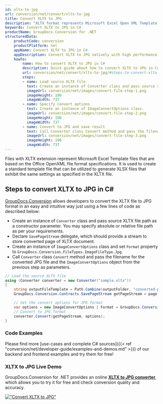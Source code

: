 ```yaml
---
id: xltx-to-jpg
url: conversion/net/convert/xltx-to-jpg
title: Convert XLTX to JPG
description: "XLTX format represents Microsoft Excel Open XML Template with .xltx extension. Learn how to convert XLTX to JPG file programmatically in C# language using GroupDocs.Conversion for .NET library."
keywords: Convert XLTX to JPG in C#
productName: GroupDocs.Conversion for .NET
structuredData:
    productCode: conversion
    productPlatform: net
    appName: Convert XLTX to JPG in C#
    appDescription: Convert XLTX to JPG natively with high performance using C# language and server side GroupDocs.Conversion for .NET APIs, without the use of any software like Microsoft or Open Office.
    howTo:
        name: How to convert XLTX to JPG in C# 
        description: Quick guide about how to convert XLTX to JPG in C# with high performance and accuracy.
        url: conversion/net/convert/xltx-to-jpg/#steps-to-convert-xltx-to-jpg-in-c
        steps:
        - name: Load source XLTX file 
          text: Create an instance of Converter class and pass source XLTX file path as a constructor parameter. You may specify absolute or relative file path as per your requirements. 
          imageUrl: conversion/net/images/convert-file-step-1.png
          imageHeight: 196
          imageWidth: 737
        - name: Specify convert options 
          text: Create an instance of ImageConvertOptions class.
          imageUrl: conversion/net/images/convert-file-step-2.png
          imageHeight: 196
          imageWidth: 737
        - name: Convert to JPG and save result 
          text: Call Converter class Convert method and pass the filename for the converted HTML file and the ImageConvertOptions object from the previous step as parameters.
          imageUrl: conversion/net/images/convert-file-step-3.png
          imageHeight: 196
          imageWidth: 737
---
```


Files with XLTX extension represent Microsoft Excel Template files that are based on the Office OpenXML file format specifications. It is used to create a standard template file that can be utilized to generate XLSX files that exhibit the same settings as specified in the XLTX file.

## Steps to convert XLTX to JPG in C#

[GroupDocs.Conversion](https://products.groupdocs.com/conversion/net) allows developers to convert the XLTX file to JPG format in an easy and intuitive way just using a few lines of code as described below:

* Create an instance of `Converter` class and pass source XLTX file path as a constructor parameter. You may specify absolute or relative file path as per your requirements. 
* Declare `SavePageStream` delegate, which should provide a stream to store converted page of XLTX document.
* Create an instance of `ImageConvertOptions` class and set `Format` property to `GroupDocs.Conversion.FileTypes.ImageFileType.Jpg`.
* Call `Converter` class `Convert` method and pass the filename for the converted JPG file and the `ImageConvertOptions` object from the previous step as parameters.

```csharp
// Load the source XLTX file
using (Converter converter = new Converter("sample.xltx"))
{
    string outputFileTemplate = Path.Combine(outputFolder, "converted-page-{0}.jpg");
    GroupDocs.Conversion.Contracts.SavePageStream getPageStream = page => new FileStream(string.Format(outputFileTemplate, page), FileMode.Create);

    // Set the convert options for JPG format
    var options = new ImageConvertOptions { Format = GroupDocs.Conversion.FileTypes.ImageFileType.Jpg };   
    // Convert to JPG format
    converter.Convert(getPageStream, options);
}
```

### Code Examples

Please find more [use-cases and complete C# sources]({{< ref "conversion/net/developer-guide/examples-and-demos.md" >}}) of our backend and frontend examples and try them for free!

### XLTX to JPG Live Demo

GroupDocs.Conversion for .NET provides an online [**XLTX to JPG converter**](https://products.groupdocs.app/conversion/xltx-to-jpg), which allows you to try it for free and check conversion quality and accuracy.

[!["Convert XLTX to JPG"](conversion/net/images/convert-to-jpg/convert-xltx-to-jpg.png)](https://products.groupdocs.app/conversion/xltx-to-jpg)